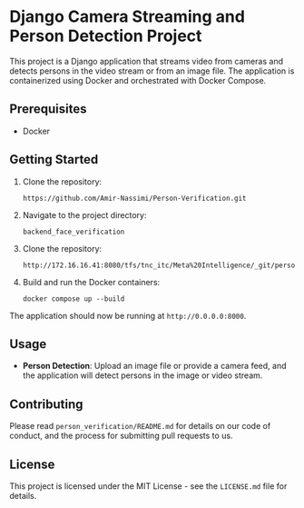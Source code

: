 # Django Camera Streaming and Person Detection Project

This project is a Django application that streams video from cameras and detects persons in the video stream or from an image file. The application is containerized using Docker and orchestrated with Docker Compose.

## Prerequisites

- Docker

## Getting Started

1. Clone the repository:
    ```
    https://github.com/Amir-Nassimi/Person-Verification.git
    ```
2. Navigate to the project directory:
    ```
    backend_face_verification
    ```
3. Clone the repository:
    ```
    http://172.16.16.41:8080/tfs/tnc_itc/Meta%20Intelligence/_git/person_verification
    ```
4. Build and run the Docker containers:
    ```
    docker compose up --build
    ```
The application should now be running at `http://0.0.0.0:8000`.

## Usage

- **Person Detection**: Upload an image file or provide a camera feed, and the application will detect persons in the image or video stream.

## Contributing

Please read `person_verification/README.md` for details on our code of conduct, and the process for submitting pull requests to us.

## License
This project is licensed under the MIT License - see the `LICENSE.md` file for details.